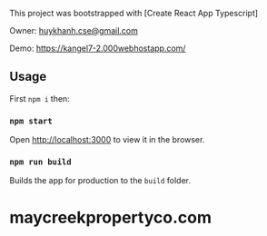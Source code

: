 This project was bootstrapped with [Create React App Typescript]

Owner: huykhanh.cse@gmail.com

Demo: https://kangel7-2.000webhostapp.com/

## Usage

First `npm i` then:

### `npm start`

Open [http://localhost:3000](http://localhost:3000) to view it in the browser.

### `npm run build`

Builds the app for production to the `build` folder.
# maycreekpropertyco.com

